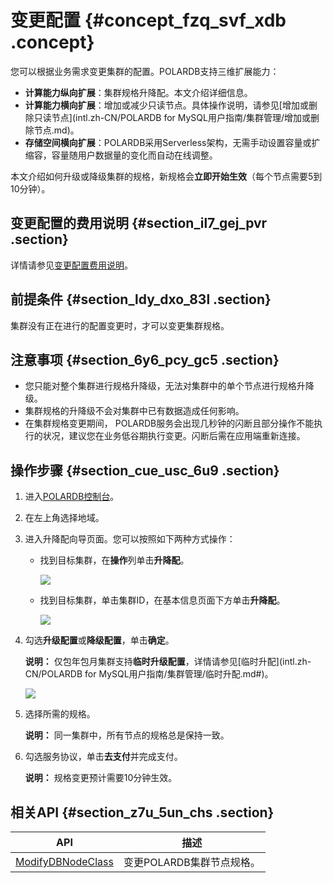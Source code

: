 # 变更配置 {#concept_fzq_svf_xdb .concept}

您可以根据业务需求变更集群的配置。POLARDB支持三维扩展能力：

-   **计算能力纵向扩展**：集群规格升降配。本文介绍详细信息。
-   **计算能力横向扩展**：增加或减少只读节点。具体操作说明，请参见[增加或删除只读节点](intl.zh-CN/POLARDB for MySQL用户指南/集群管理/增加或删除节点.md)。
-   **存储空间横向扩展**：POLARDB采用Serverless架构，无需手动设置容量或扩缩容，容量随用户数据量的变化而自动在线调整。

本文介绍如何升级或降级集群的规格，新规格会**立即开始生效**（每个节点需要5到10分钟）。

## 变更配置的费用说明 {#section_il7_gej_pvr .section}

详情请参见[变更配置费用说明](../../../../intl.zh-CN/产品定价/变更配置费用说明.md#)。

## 前提条件 {#section_ldy_dxo_83l .section}

集群没有正在进行的配置变更时，才可以变更集群规格。

## 注意事项 {#section_6y6_pcy_gc5 .section}

-   您只能对整个集群进行规格升降级，无法对集群中的单个节点进行规格升降级。
-   集群规格的升降级不会对集群中已有数据造成任何影响。
-   在集群规格变更期间， POLARDB服务会出现几秒钟的闪断且部分操作不能执行的状况，建议您在业务低谷期执行变更。闪断后需在应用端重新连接。

## 操作步骤 {#section_cue_usc_6u9 .section}

1.  进入[POLARDB控制台](https://polardb.console.aliyun.com/)。
2.  在左上角选择地域。
3.  进入升降配向导页面。您可以按照如下两种方式操作：
    -   找到目标集群，在**操作**列单击**升降配**。

        ![](http://static-aliyun-doc.oss-cn-hangzhou.aliyuncs.com/assets/img/13772/156594050013607_zh-CN.png)

    -   找到目标集群，单击集群ID，在基本信息页面下方单击**升降配**。

        ![](http://static-aliyun-doc.oss-cn-hangzhou.aliyuncs.com/assets/img/13772/156594050034579_zh-CN.png)

4.  勾选**升级配置**或**降级配置**，单击**确定**。

    **说明：** 仅包年包月集群支持**临时升级配置**，详情请参见[临时升配](intl.zh-CN/POLARDB for MySQL用户指南/集群管理/临时升配.md#)。

    ![](http://static-aliyun-doc.oss-cn-hangzhou.aliyuncs.com/assets/img/13772/156594050052261_zh-CN.png)

5.  选择所需的规格。

    **说明：** 同一集群中，所有节点的规格总是保持一致。

6.  勾选服务协议，单击**去支付**并完成支付。

    **说明：** 规格变更预计需要10分钟生效。


## 相关API {#section_z7u_5un_chs .section}

|API|描述|
|---|--|
|[ModifyDBNodeClass](../../../../intl.zh-CN/API参考/节点管理/ModifyDBNodeClass.md#)|变更POLARDB集群节点规格。|

